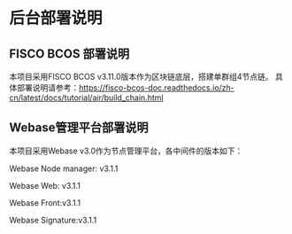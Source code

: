 # 后台部署说明

## FISCO BCOS 部署说明
本项目采用FISCO BCOS v3.11.0版本作为区块链底层，搭建单群组4节点链。
具体部署说明请参考：https://fisco-bcos-doc.readthedocs.io/zh-cn/latest/docs/tutorial/air/build_chain.html

## Webase管理平台部署说明
本项目采用Webase v3.0作为节点管理平台，各中间件的版本如下：

Webase Node manager: v3.1.1

Webase Web: v3.1.1

Webase Front:v3.1.1

Webase Signature:v3.1.1
